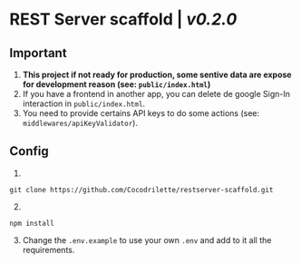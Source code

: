 # REST Server scaffold | *v0.2.0*

## Important

1. **This project if not ready for production, some sentive data are expose for development reason (see: `public/index.html`)** 
2. If you have a frontend in another app, you can delete de google Sign-In interaction in `public/index.html`.
3. You need to provide certains API keys to do some actions (see: `middlewares/apiKeyValidator`).

## Config

1. 
```
git clone https://github.com/Cocodrilette/restserver-scaffold.git
```

2.
```
npm install
```

3. Change the `.env.example` to use your own `.env` and add to it all the requirements.